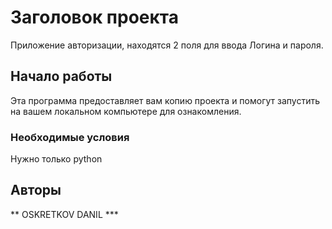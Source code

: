 # Заголовок проекта

Приложение авторизации, находятся 2 поля для ввода Логина и пароля.

## Начало работы

Эта программа предоставляет вам копию проекта и помогут запустить на вашем локальном компьютере для ознакомления.

### Необходимые условия

Нужно только python

## Авторы

** OSKRETKOV DANIL ***